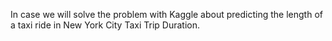 In  case we will solve the problem with Kaggle about predicting the length of a taxi ride in New York City Taxi Trip Duration.

